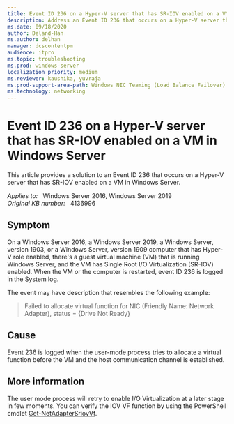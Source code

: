 ```yaml
---
title: Event ID 236 on a Hyper-V server that has SR-IOV enabled on a VM in Windows Server
description: Address an Event ID 236 that occurs on a Hyper-V server that has SR-IOV enabled on a VM in Windows Server.
ms.date: 09/18/2020
author: Deland-Han 
ms.author: delhan
manager: dcscontentpm
audience: itpro
ms.topic: troubleshooting
ms.prod: windows-server
localization_priority: medium
ms.reviewer: kaushika, yuvraja
ms.prod-support-area-path: Windows NIC Teaming (Load Balance Failover)
ms.technology: networking
---
```

# Event ID 236 on a Hyper-V server that has SR-IOV enabled on a VM in Windows Server

This article provides a solution to an Event ID 236 that occurs on a Hyper-V server that has SR-IOV enabled on a VM in Windows Server.

_Applies to:_ &nbsp; Windows Server 2016, Windows Server 2019  
_Original KB number:_ &nbsp; 4136996

## Symptom

On a Windows Server 2016, a Windows Server 2019, a Windows Server, version 1903, or a Windows Server, version 1909 computer that has Hyper-V role enabled, there's a guest virtual machine (VM) that is running Windows Server, and the VM has Single Root I/O Virtualization (SR-IOV) enabled. When the VM or the computer is restarted, event ID 236 is logged in the System log.

The event may have description that resembles the following example:

> Failed to allocate virtual function for NIC (Friendly Name: Network Adapter), status = {Drive Not Ready}

## Cause

Event 236 is logged when the user-mode process tries to allocate a virtual function before the VM and the host communication channel is established.

## More information

The user mode process will retry to enable I/O Virtualization at a later stage in few moments. You can verify the IOV VF function by using the PowerShell cmdlet [Get-NetAdapterSriovVf](/powershell/module/netadapter/get-netadaptersriovvf?view=win10-ps&preserve-view=true).
